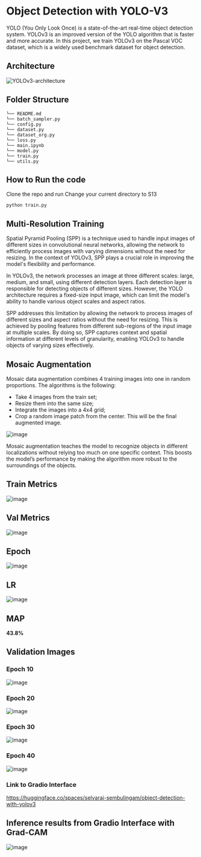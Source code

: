 # Object Detection with YOLO-V3

YOLO (You Only Look Once) is a state-of-the-art real-time object detection system. YOLOv3 is an improved version of the YOLO algorithm that is faster and more accurate. In this project, we train YOLOv3 on the Pascal VOC dataset, which is a widely used benchmark dataset for object detection.


## Architecture
![YOLOv3-architecture](https://github.com/selvaraj-sembulingam/ERA-V1/assets/66372829/043a5fff-9619-4863-8a23-67c5a87a94fe)


## Folder Structure
```
└── README.md
└── batch_sampler.py
└── config.py
└── dataset.py
└── dataset_org.py
└── loss.py
└── main.ipynb
└── model.py
└── train.py
└── utils.py
```

## How to Run the code
Clone the repo and run
Change your current directory to S13
```
python train.py
```


## Multi-Resolution Training
Spatial Pyramid Pooling (SPP) is a technique used to handle input images of different sizes in convolutional neural networks, allowing the network to efficiently process images with varying dimensions without the need for resizing. In the context of YOLOv3, SPP plays a crucial role in improving the model's flexibility and performance.

In YOLOv3, the network processes an image at three different scales: large, medium, and small, using different detection layers. Each detection layer is responsible for detecting objects of different sizes. However, the YOLO architecture requires a fixed-size input image, which can limit the model's ability to handle various object scales and aspect ratios.

SPP addresses this limitation by allowing the network to process images of different sizes and aspect ratios without the need for resizing. This is achieved by pooling features from different sub-regions of the input image at multiple scales. By doing so, SPP captures context and spatial information at different levels of granularity, enabling YOLOv3 to handle objects of varying sizes effectively.


## Mosaic Augmentation
Mosaic data augmentation combines 4 training images into one in random proportions. The algorithms is the following:

* Take 4 images from the train set;
* Resize them into the same size;
* Integrate the images into a 4x4 grid;
* Crop a random image patch from the center. This will be the final augmented image.

![image](https://github.com/selvaraj-sembulingam/ERA-V1/assets/66372829/6a19fb32-ca83-4e0f-98df-42fb278a8956)

Mosaic augmentation teaches the model to recognize objects in different localizations without relying too much on one specific context. This boosts the model’s performance by making the algorithm more robust to the surroundings of the objects.


## Train Metrics
![image](https://github.com/selvaraj-sembulingam/ERA-V1/assets/66372829/a54b957d-bca9-4117-a7f8-98d0be8ff0c8)


## Val Metrics
![image](https://github.com/selvaraj-sembulingam/ERA-V1/assets/66372829/4ffac9f0-2f64-411d-a038-10e1dddc8648)


## Epoch
![image](https://github.com/selvaraj-sembulingam/ERA-V1/assets/66372829/eece0145-9cae-435c-a0f6-891277a6c33e)


## LR
![image](https://github.com/selvaraj-sembulingam/ERA-V1/assets/66372829/8e33f6f5-af0b-4fe2-9708-a2ff4735a2ec)


## MAP
**43.8%**

## Validation Images

### Epoch 10
![image](https://github.com/selvaraj-sembulingam/ERA-V1/assets/66372829/c6bdffdb-9a06-4134-97c1-08fd175e0910)


### Epoch 20
![image](https://github.com/selvaraj-sembulingam/ERA-V1/assets/66372829/67f08b98-359f-48df-a7a2-2f1de8ac8bde)


### Epoch 30
![image](https://github.com/selvaraj-sembulingam/ERA-V1/assets/66372829/24ca5831-617b-457d-b9c9-a235bff2dff8)


### Epoch 40
![image](https://github.com/selvaraj-sembulingam/ERA-V1/assets/66372829/581eb40c-aa7a-4fb8-8a04-3f599bb3aca3)


### Link to Gradio Interface
https://huggingface.co/spaces/selvaraj-sembulingam/object-detection-with-yolov3

## Inference results from Gradio Interface with Grad-CAM
![image](https://github.com/selvaraj-sembulingam/ERA-V1/assets/66372829/1f259065-3236-44fa-af2d-80488ec5f56a)

